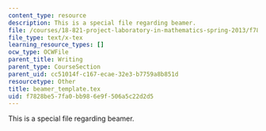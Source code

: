 ```yaml
---
content_type: resource
description: This is a special file regarding beamer.
file: /courses/18-821-project-laboratory-in-mathematics-spring-2013/f7828be57fa0bb986e9f506a5c22d2d5_beamer_template.tex
file_type: text/x-tex
learning_resource_types: []
ocw_type: OCWFile
parent_title: Writing
parent_type: CourseSection
parent_uid: cc51014f-c167-ecae-32e3-b7759a8b851d
resourcetype: Other
title: beamer_template.tex
uid: f7828be5-7fa0-bb98-6e9f-506a5c22d2d5
---
```

This is a special file regarding beamer.

